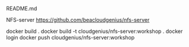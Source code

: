 README.md


NFS-server  https://github.com/beacloudgenius/nfs-server

docker build .
docker build -t cloudgenius/nfs-server:workshop .
docker login
docker push cloudgenius/nfs-server:workshop
